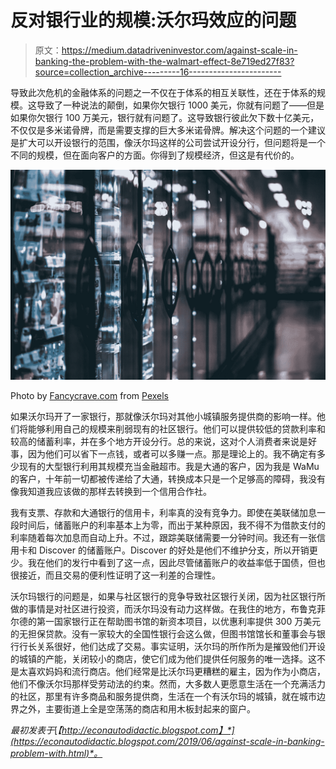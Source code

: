 # 反对银行业的规模:沃尔玛效应的问题

> 原文：<https://medium.datadriveninvestor.com/against-scale-in-banking-the-problem-with-the-walmart-effect-8e719ed27f83?source=collection_archive---------16----------------------->

导致此次危机的金融体系的问题之一不仅在于体系的相互关联性，还在于体系的规模。这导致了一种说法的颠倒，如果你欠银行 1000 美元，你就有问题了——但是如果你欠银行 100 万美元，银行就有问题了。这导致银行彼此欠下数十亿美元，不仅仅是多米诺骨牌，而是需要支撑的巨大多米诺骨牌。解决这个问题的一个建议是扩大可以开设银行的范围，像沃尔玛这样的公司尝试开设分行，但问题将是一个不同的规模，但在面向客户的方面。你得到了规模经济，但这是有代价的。

![](img/201fc1eb70570dc13c0df528b640a403.png)

Photo by [Fancycrave.com](https://www.pexels.com/@fancycrave?utm_content=attributionCopyText&utm_medium=referral&utm_source=pexels) from [Pexels](https://www.pexels.com/photo/supermarket-refrigerators-811107/?utm_content=attributionCopyText&utm_medium=referral&utm_source=pexels)

如果沃尔玛开了一家银行，那就像沃尔玛对其他小城镇服务提供商的影响一样。他们将能够利用自己的规模来削弱现有的社区银行。他们可以提供较低的贷款利率和较高的储蓄利率，并在多个地方开设分行。总的来说，这对个人消费者来说是好事，因为他们可以省下一点钱，或者可以多赚一点。那是理论上的。我不确定有多少现有的大型银行利用其规模充当金融超市。我是大通的客户，因为我是 WaMu 的客户，十年前一切都被传递给了大通，转换成本只是一个足够高的障碍，我没有像我知道我应该做的那样去转换到一个信用合作社。

我有支票、存款和大通银行的信用卡，利率真的没有竞争力。即使在美联储加息一段时间后，储蓄账户的利率基本上为零，而出于某种原因，我不得不为借款支付的利率随着每次加息而自动上升。不过，跟踪美联储需要一分钟时间。我还有一张信用卡和 Discover 的储蓄账户。Discover 的好处是他们不维护分支，所以开销更少。我在他们的发行中看到了这一点，因此尽管储蓄账户的收益率低于国债，但也很接近，而且交易的便利性证明了这一利差的合理性。

沃尔玛银行的问题是，如果与社区银行的竞争导致社区银行关闭，因为社区银行所做的事情是对社区进行投资，而沃尔玛没有动力这样做。在我住的地方，布鲁克菲尔德的第一国家银行正在帮助图书馆的新资本项目，以优惠利率提供 300 万美元的无担保贷款。没有一家较大的全国性银行会这么做，但图书馆馆长和董事会与银行行长关系很好，他们达成了交易。事实证明，沃尔玛的所作所为是摧毁他们开设的城镇的产能，关闭较小的商店，使它们成为他们提供任何服务的唯一选择。这不是太喜欢妈妈和流行商店。他们经常是比沃尔玛更糟糕的雇主，因为作为小商店，他们不像沃尔玛那样受劳动法的约束。然而，大多数人更愿意生活在一个充满活力的社区，那里有许多商品和服务提供商，生活在一个有沃尔玛的城镇，就在城市边界之外，主要街道上全是空荡荡的商店和用木板封起来的窗户。

*最初发表于*[*【http://econautodidactic.blogspot.com】*](https://econautodidactic.blogspot.com/2019/06/against-scale-in-banking-problem-with.html)*。*